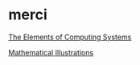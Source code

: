 # merci

[The Elements of Computing Systems](http://www.nand2tetris.org/)

[Mathematical Illustrations](http://www.math.ubc.ca/~cass/graphics/manual/)

